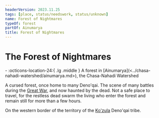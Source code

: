 ```yaml
---
headerVersion: 2023.11.25
tags: [place, status/needswork, status/unknown]
name: Forest of Nightmares
typeOf: forest
partOf: Ainumarya
title: Forest of Nightmares
---
```

# The Forest of Nightmares
<div class="grid cards ext-narrow-margin ext-one-column" markdown>
-    :octicons-location-24:{ .lg .middle } A forest in [Ainumarya](<../chasa-nahadi-watershed/ainumarya.md>), the Chasa-Nahadi Watershed  
</div>


A cursed forest, once home to many Deno'qai. The scene of many battles during the [Great War](<../../events/1500s/great-war.md>), and now haunted by the dead. Not a safe place to travel, for the restless dead swarm the living who enter the forest and remain still for more than a few hours. 

On the western border of the territory of the [Ko'zula](<../../groups/deno-qai/northern-tribes/ko-zula.md>) Deno'qai tribe.

